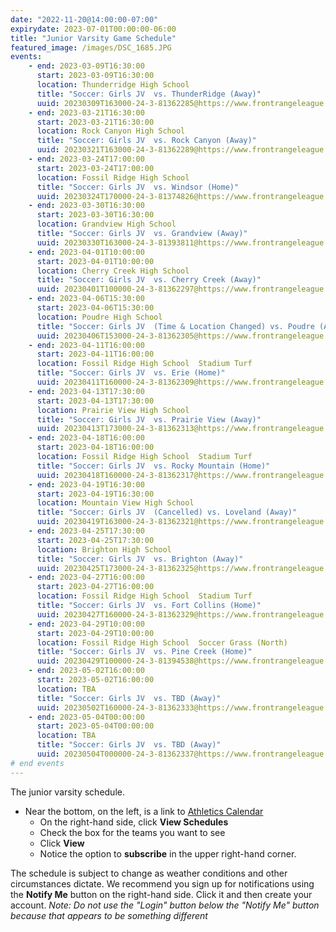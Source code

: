 ```yaml
---
date: "2022-11-20@14:00:00-07:00"
expirydate: 2023-07-01T00:00:00-06:00
title: "Junior Varsity Game Schedule"
featured_image: /images/DSC_1685.JPG
events:
    - end: 2023-03-09T16:30:00
      start: 2023-03-09T16:30:00
      location: Thunderridge High School
      title: "Soccer: Girls JV  vs. ThunderRidge (Away)"
      uuid: 20230309T163000-24-3-81362285@https://www.frontrangeleague.org
    - end: 2023-03-21T16:30:00
      start: 2023-03-21T16:30:00
      location: Rock Canyon High School
      title: "Soccer: Girls JV  vs. Rock Canyon (Away)"
      uuid: 20230321T163000-24-3-81362289@https://www.frontrangeleague.org
    - end: 2023-03-24T17:00:00
      start: 2023-03-24T17:00:00
      location: Fossil Ridge High School
      title: "Soccer: Girls JV  vs. Windsor (Home)"
      uuid: 20230324T170000-24-3-81374826@https://www.frontrangeleague.org
    - end: 2023-03-30T16:30:00
      start: 2023-03-30T16:30:00
      location: Grandview High School
      title: "Soccer: Girls JV  vs. Grandview (Away)"
      uuid: 20230330T163000-24-3-81393811@https://www.frontrangeleague.org
    - end: 2023-04-01T10:00:00
      start: 2023-04-01T10:00:00
      location: Cherry Creek High School
      title: "Soccer: Girls JV  vs. Cherry Creek (Away)"
      uuid: 20230401T100000-24-3-81362297@https://www.frontrangeleague.org
    - end: 2023-04-06T15:30:00
      start: 2023-04-06T15:30:00
      location: Poudre High School
      title: "Soccer: Girls JV  (Time & Location Changed) vs. Poudre (Away)"
      uuid: 20230406T153000-24-3-81362305@https://www.frontrangeleague.org
    - end: 2023-04-11T16:00:00
      start: 2023-04-11T16:00:00
      location: Fossil Ridge High School  Stadium Turf
      title: "Soccer: Girls JV  vs. Erie (Home)"
      uuid: 20230411T160000-24-3-81362309@https://www.frontrangeleague.org
    - end: 2023-04-13T17:30:00
      start: 2023-04-13T17:30:00
      location: Prairie View High School
      title: "Soccer: Girls JV  vs. Prairie View (Away)"
      uuid: 20230413T173000-24-3-81362313@https://www.frontrangeleague.org
    - end: 2023-04-18T16:00:00
      start: 2023-04-18T16:00:00
      location: Fossil Ridge High School  Stadium Turf
      title: "Soccer: Girls JV  vs. Rocky Mountain (Home)"
      uuid: 20230418T160000-24-3-81362317@https://www.frontrangeleague.org
    - end: 2023-04-19T16:30:00
      start: 2023-04-19T16:30:00
      location: Mountain View High School
      title: "Soccer: Girls JV  (Cancelled) vs. Loveland (Away)"
      uuid: 20230419T163000-24-3-81362321@https://www.frontrangeleague.org
    - end: 2023-04-25T17:30:00
      start: 2023-04-25T17:30:00
      location: Brighton High School
      title: "Soccer: Girls JV  vs. Brighton (Away)"
      uuid: 20230425T173000-24-3-81362325@https://www.frontrangeleague.org
    - end: 2023-04-27T16:00:00
      start: 2023-04-27T16:00:00
      location: Fossil Ridge High School  Stadium Turf
      title: "Soccer: Girls JV  vs. Fort Collins (Home)"
      uuid: 20230427T160000-24-3-81362329@https://www.frontrangeleague.org
    - end: 2023-04-29T10:00:00
      start: 2023-04-29T10:00:00
      location: Fossil Ridge High School  Soccer Grass (North)
      title: "Soccer: Girls JV  vs. Pine Creek (Home)"
      uuid: 20230429T100000-24-3-81394538@https://www.frontrangeleague.org
    - end: 2023-05-02T16:00:00
      start: 2023-05-02T16:00:00
      location: TBA
      title: "Soccer: Girls JV  vs. TBD (Away)"
      uuid: 20230502T160000-24-3-81362333@https://www.frontrangeleague.org
    - end: 2023-05-04T00:00:00
      start: 2023-05-04T00:00:00
      location: TBA
      title: "Soccer: Girls JV  vs. TBD (Away)"
      uuid: 20230504T000000-24-3-81362337@https://www.frontrangeleague.org
# end events
---
```


The junior varsity schedule.

<!--more-->

* Near the bottom, on the left, is a link to [Athletics
  Calendar][athletic-schedules]
    * On the right-hand side, click **View Schedules**
    * Check the box for the teams you want to see
    * Click **View**
    * Notice the option to **subscribe** in the upper right-hand corner.

The schedule is subject to change as weather conditions and other circumstances
dictate. We recommend you sign up for notifications using the **Notify Me**
button on the right-hand side. Click it and then create your account. *Note: Do
not use the "Login" button below the "Notify Me" button because that appears to
be something different*

[frh-schedules]: https://frh.psdschools.org/about-our-school/calendars-schedules
[athletic-schedules]: http://www.frontrangeleague.org/g5-bin/client.cgi?G5genie=812&school_id=5
